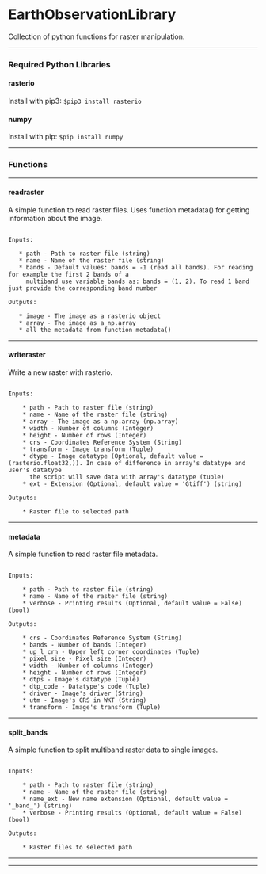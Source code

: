 # EarthObservationLibrary

Collection of python functions for raster manipulation.

------------------------------------------------

### Required Python Libraries



#### rasterio
Install with pip3: ```$pip3 install rasterio```

#### numpy
Install with pip: ```$pip install numpy```

------------------------------------------------

### Functions

---------

#### readraster

A simple function to read raster files. Uses function metadata() for getting information about the image.
    
 ```   

Inputs:

    * path - Path to raster file (string)
    * name - Name of the raster file (string)
    * bands - Default values: bands = -1 (read all bands). For reading for example the first 2 bands of a
      multiband use variable bands as: bands = (1, 2). To read 1 band just provide the corresponding band number

Outputs:

    * image - The image as a rasterio object
    * array - The image as a np.array
    * all the metadata from function metadata()

```
---------

####  writeraster

Write a new raster with rasterio.

```

Inputs:

    * path - Path to raster file (string)
    * name - Name of the raster file (string)
    * array - The image as a np.array (np.array)
    * width - Number of columns (Integer)
    * height - Number of rows (Integer)
    * crs - Coordinates Reference System (String)
    * transform - Image transform (Tuple)
    * dtype - Image datatype (Optional, default value = (rasterio.float32,)). In case of difference in array's datatype and user's datatype
      the script will save data with array's datatype (tuple)
    * ext - Extension (Optional, default value = 'Gtiff') (string)

Outputs:
    
    * Raster file to selected path 

```

---------

#### metadata

A simple function to read raster file metadata.

```

Inputs:

    * path - Path to raster file (string)
    * name - Name of the raster file (string)
    * verbose - Printing results (Optional, default value = False) (bool)

Outputs:

    * crs - Coordinates Reference System (String)
    * bands - Number of bands (Integer)
    * up_l_crn - Upper left corner coordinates (Tuple)
    * pixel_size - Pixel size (Integer)
    * width - Number of columns (Integer)
    * height - Number of rows (Integer)
    * dtps - Image's datatype (Tuple)
    * dtp_code - Datatype's code (Tuple)
    * driver - Image's driver (String)
    * utm - Image's CRS in WKT (String)
    * transform - Image's transform (Tuple)

```

---------

#### split_bands

A simple function to split multiband raster data to single images.
    
```

Inputs:
    
    * path - Path to raster file (string)
    * name - Name of the raster file (string)
    * name_ext - New name extension (Optional, default value = '_band_') (string)
    * verbose - Printing results (Optional, default value = False) (bool)
    
Outputs:

    * Raster files to selected path

```
---------

------------------------------------------------